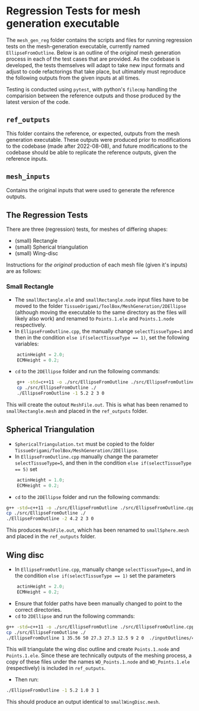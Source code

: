 # Regression Tests for mesh generation executable

The `mesh_gen_reg` folder contains the scripts and files for running regression tests on the mesh-generation executable, currently named `EllipseFromOutline`.
Below is an outline of the _original_ mesh generation process in each of the test cases that are provided.
As the codebase is developed, the tests themselves will adapt to take new input formats and adjust to code refactorings that take place, but ultimately must reproduce the following outputs from the given inputs at all times.

Testing is conducted using `pytest`, with python's `filecmp` handling the comparision between the reference outputs and those produced by the latest version of the code.

## `ref_outputs`

This folder contains the reference, or expected, outputs from the mesh generation executable.
These outputs were produced prior to modifications to the codebase (made after 2022-08-08), and future modifications to the codebase should be able to replicate the reference outputs, given the reference inputs.

## `mesh_inputs`

Contains the original inputs that were used to generate the reference outputs.

## The Regression Tests

There are three (regression) tests, for meshes of differing shapes:
- (small) Rectangle
- (small) Spherical triangulation
- (small) Wing-disc

Instructions for _the original_ production of each mesh file (given it's inputs) are as follows:

### Small Rectangle

- The `smallRectangle.ele` and `smallRectangle.node` input files have to be moved to the folder `TissueOrigami/ToolBox/MeshGeneration/2DEllipse` (although moving the executable to the same directory as the files will likely also work) and renamed to `Points.1.ele` and `Points.1.node` respectively.
- In `EllipseFromOutline.cpp`, the manually change `selectTissueType=1` and then in the condition `else if(selectTissueType == 1)`, set the following variables:
```cpp
    actinHeight = 2.0;
    ECMHeight = 0.2;
```
- `cd` to the `2DEllipse` folder and run the following commands:
```bash
    g++ -std=c++11 -o ./src/EllipseFromOutline ./src/EllipseFromOutline.cpp
    cp ./src/EllipseFromOutline ./
    ./EllipseFromOutline -1 5.2 2 3 0
```

This will create the outout `MeshFile.out`. This is what has been renamed to `smallRectangle.mesh` and placed in the `ref_outputs` folder.

## Spherical Triangulation

- `SphericalTriangulation.txt` must be copied to the folder `TissueOrigami/ToolBox/MeshGeneration/2DEllipse`.
- In `EllipseFromOutline.cpp` manually change the parameter `selectTissueType=5`, and then in the condition `else if(selectTissueType == 5)` set
```cpp
    actinHeight = 1.0;
    ECMHeight = 0.2;
```
- `cd` to the `2DEllipse` folder and run the following commands:
```bash
g++ -std=c++11 -o ./src/EllipseFromOutline ./src/EllipseFromOutline.cpp
cp ./src/EllipseFromOutline ./
./EllipseFromOutline -2 4.2 2 3 0
```

This produces `MeshFile.out`, which has been renamed to `smallSphere.mesh` and placed in the `ref_outputs` folder.

## Wing disc

- In `EllipseFromOutline.cpp`, manually change `selectTissueType=1`, and in the condition `else if(selectTissueType == 1)` set the parameters
```cpp
    actinHeight = 2.0;
    ECMHeight = 0.2; 
```
- Ensure that folder paths have been manually changed to point to the correct directories.
- `cd` to `2DEllipse` and run the following commands:
```bash
g++ -std=c++11 -o ./src/EllipseFromOutline ./src/EllipseFromOutline.cpp
cp ./src/EllipseFromOutline ./
./EllipseFromOutline 1 35.56 50 27.3 27.3 12.5 9 2 0  ./inputOutlines/48hrDiscSymmetricOutline
```
This will triangulate the wing disc outline and create `Points.1.node` and `Points.1.ele`. Since these are technically outputs of the meshing process, a copy of these files under the names `WD_Points.1.node` and `WD_Points.1.ele` (respectively) is included in `ref_outputs`.
- Then run:
```bash
./EllipseFromOutline -1 5.2 1.0 3 1 
```

This should produce an output identical to `smallWingDisc.mesh`.